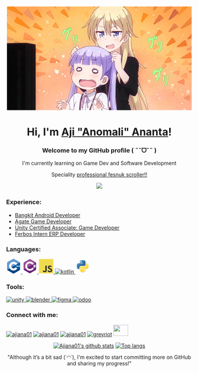 <p align="center">
   <img src="new-game.gif" alt="Banner">
</p>

<h1 align="center">Hi, I'm <a href="#">Aji "Anomali" Ananta</a>!</h1>
<h3 align="center">Welcome to my GitHub profile ( ˶ˆᗜˆ˵ )</h3>

<p align="center">I'm currently learning on Game Dev and Software Development</p>
<p align="center">Speciality <a href="https://www.facebook.com/groups/1032515944638255">professional fesnuk scroller!!</a></p>
<p align="center"><img src="https://user-images.githubusercontent.com/74038190/235294010-ec412ef5-e3da-4efa-b1d4-0ab4d4638755.gif" width="40"> </p>


<h3 align="left">Experience:</h3>
<ul>
   <li><a href="https://www.dicoding.com/programs/bangkit" target="_blank">Bangkit Android Developer</a></li>
   <li><a href="https://academy.agate.id/" target="_blank">Agate Game Developer</a></li>
   <li><a href="https://www.credly.com/badges/f9520387-779d-4ac5-9cb7-4d17667f8a9c" target="_blank">Unity Certified Associate: Game Developer</a></li>
   <li><a href="https://ferbos-software.com/" target="_blank">Ferbos Intern ERP Developer</a></li>
</ul>

<h3 align="left">Languages:</h3>
<p align="left">
  <a href="https://www.w3schools.com/cpp/" target="_blank" rel="noreferrer"> <img src="https://raw.githubusercontent.com/devicons/devicon/master/icons/cplusplus/cplusplus-original.svg" alt="cplusplus" width="40" height="40"/> </a>
  <a href="https://www.w3schools.com/cs/" target="_blank" rel="noreferrer"> <img src="https://raw.githubusercontent.com/devicons/devicon/master/icons/csharp/csharp-original.svg" alt="csharp" width="40" height="40"/> </a>
  <a href="https://developer.mozilla.org/en-US/docs/Web/JavaScript" target="_blank" rel="noreferrer"> <img src="https://raw.githubusercontent.com/devicons/devicon/master/icons/javascript/javascript-original.svg" alt="javascript" width="40" height="40"/> </a>
  <a href="https://kotlinlang.org" target="_blank" rel="noreferrer"> <img src="https://www.vectorlogo.zone/logos/kotlinlang/kotlinlang-icon.svg" alt="kotlin" width="40" height="40"/> </a>
  <a href="https://www.python.org" target="_blank" rel="noreferrer"> <img src="https://raw.githubusercontent.com/devicons/devicon/master/icons/python/python-original.svg" alt="python" width="40" height="40"/> </a>  </p>

<h3 align="left">Tools:</h3>
<p align="left">
  <a href="https://unity.com/" target="_blank" rel="noreferrer"> <img src="https://www.vectorlogo.zone/logos/unity3d/unity3d-icon.svg" alt="unity" width="40" height="40"/> </a>
  <a href="https://www.blender.org/" target="_blank" rel="noreferrer"> <img src="https://download.blender.org/branding/community/blender_community_badge_white.svg" alt="blender" width="40" height="40"/> </a>
  <a href="https://www.figma.com/" target="_blank" rel="noreferrer"> <img src="https://www.vectorlogo.zone/logos/figma/figma-icon.svg" alt="figma" width="40" height="40"/> </a>
  <a href="https://www.odoo.com/" target="_blank" rel="noreferrer"> <img src="https://odoocdn.com/openerp_website/static/src/img/assets/png/odoo_logo.png" alt="odoo" width="100" height="40"/> </a>
</p>

<h3 align="left">Connect with me:</h3>
<p align="left">
<a href="https://linkedin.com/in/ajiana01" target="blank"><img align="center" src="https://raw.githubusercontent.com/rahuldkjain/github-profile-readme-generator/master/src/images/icons/Social/linked-in-alt.svg" alt="ajiana01" height="30" width="40" /></a>
<a href="https://fb.com/ajiana01" target="blank"><img align="center" src="https://raw.githubusercontent.com/rahuldkjain/github-profile-readme-generator/master/src/images/icons/Social/facebook.svg" alt="ajiana01" height="30" width="40" /></a>
<a href="https://instagram.com/ajiana01" target="blank"><img align="center" src="https://raw.githubusercontent.com/rahuldkjain/github-profile-readme-generator/master/src/images/icons/Social/instagram.svg" alt="ajiana01" height="30" width="40" /></a>
<a href="https://discord.gg/greyriot" target="blank"><img align="center" src="https://raw.githubusercontent.com/rahuldkjain/github-profile-readme-generator/master/src/images/icons/Social/discord.svg" alt="greyriot" height="30" width="40" /></a>
<a href="https://ajiana01.itch.io/"><img src="https://static.itch.io/images/itchio-textless-white.svg" height="30" width="40"/></a>
</p>

<div align="center">
  <a href="https://github.com/ajiana01"><img src="https://github-readme-stats.vercel.app/api?username=ajiana01&hide_border=true&show_icons=true" alt="Ajiana01's github stats"></a>
  <a href="https://github.com/ajiana01"><img alt="Top langs" src="https://github-readme-stats.vercel.app/api/top-langs/?username=ajiana01&layout=compact&&langs_count=8"/></a>
  
</div>

<p align="center">
"Although it’s a bit sad (˙◠˙), I'm excited to start committing more on GitHub and sharing my progress!"
</p>

<!---
ajiana01/ajiana01 is a ✨ special ✨ repository because its `README.md` (this file) appears on your GitHub profile.
You can click the Preview link to take a look at your changes.
--->
